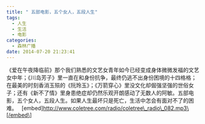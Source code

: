 ```yaml
---
title: " 五部电影，五个女人，五段人生"
tags:
  - 人生
  - 生活
  - 电影
categories:
  - 森林广播
date: 2014-07-20 21:23:41
---
```


《爱在午夜降临前》那个我们熟悉的文艺女青年如今已经变成身体微微发福的文艺女中年；《川岛芳子》里一直在和身份抗争，最终仍逃不出身份困境的十四格格；在最美的时刻香消玉殒的《阮玲玉》；《万箭穿心》里没文化却倔强坚强的世俗女子；还有《新不了情》里身患绝症却仍然乐观开朗感动了无数人的阿敏。五部电影，五个女人，五段人生。如果人生最坏只是死亡，生活中怎会有面对不了的困难。   \[embed\]http://www.coletree.com/radio/coletree\_radio\_082.mp3\[/embed\]